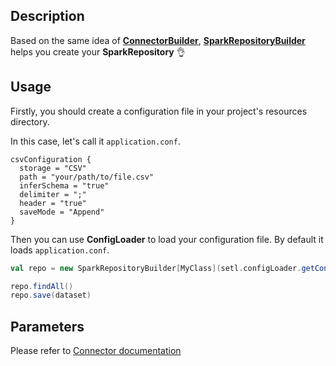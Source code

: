 ## Description

Based on the same idea of [**ConnectorBuilder**](ConnectorBuilder), [**SparkRepositoryBuilder**](https://github.com/SETL-Developers/setl/tree/master/src/main/scala/com/jcdecaux/setl/storage/SparkRepositoryBuilder.scala) helps you create your **SparkRepository** :ok_hand: 

## Usage
Firstly, you should create a configuration file in your project's resources directory.

In this case, let's call it `application.conf`.

```text
csvConfiguration {
  storage = "CSV"
  path = "your/path/to/file.csv"
  inferSchema = "true"
  delimiter = ";"
  header = "true"
  saveMode = "Append"
}
```

Then you can use **ConfigLoader** to load your configuration file. By default it loads `application.conf`.
```scala
val repo = new SparkRepositoryBuilder[MyClass](setl.configLoader.getConfig("csvConfiguration")).getOrCreate()

repo.findAll()
repo.save(dataset)
```

## Parameters
Please refer to [Connector documentation](Connector)